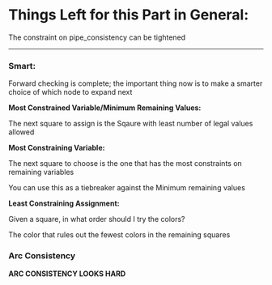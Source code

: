 # Things Left for this Part in General: #

The constraint on pipe_consistency can be tightened 

_______

### Smart: ###

Forward checking is complete; the important thing now is to make a smarter choice of which node to expand next

**Most Constrained Variable/Minimum Remaining Values:**

The next square to assign is the Sqaure with least number of legal values allowed

**Most Constraining Variable:**

The next square to choose is the one that has the most constraints on remaining variables

You can use this as a tiebreaker against the Minimum remaining values 

**Least Constraining Assignment:**

Given a square, in what order should I try the colors?

The color that rules out the fewest colors in the remaining squares

### Arc Consistency ###

**ARC CONSISTENCY LOOKS HARD** 

